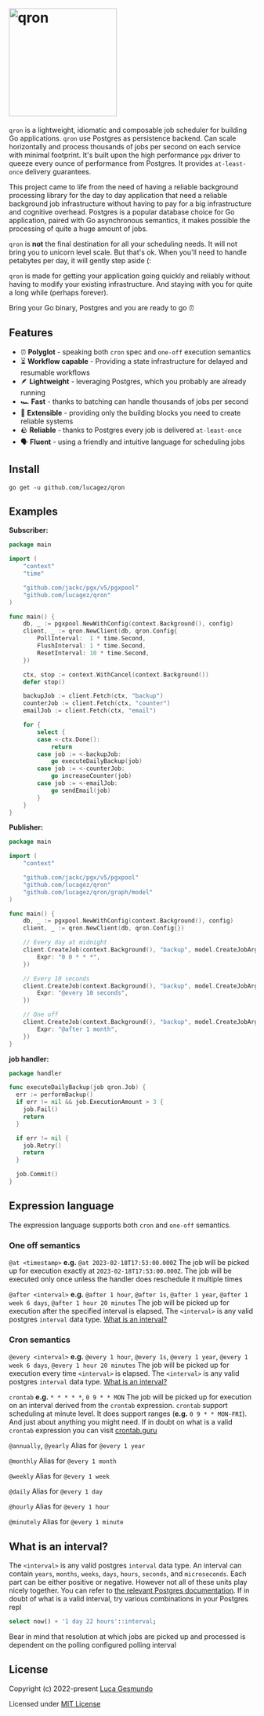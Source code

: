 # <img alt="qron" src="https://cdn.rawgit.com/lucagez/qron/master/assets/qron.png" width="220" />

<!-- TODO: add widgets -->

`qron` is a lightweight, idiomatic and composable job scheduler for building Go applications.
`qron` use Postgres as persistence backend. 
Can scale horizontally and process thousands of jobs per second on each service with minimal footprint.
It's built upon the high performance `pgx` driver to queeze every ounce of performance from Postgres.
It provides `at-least-once` delivery guarantees.

This project came to life from the need of having a reliable background processing library for
the day to day application that need a reliable background job infrastructure without having to pay for a big infrastructure and cognitive overhead.
Postgres is a popular database choice for Go application, paired with Go asynchronous semantics,
it makes possible the processing of quite a huge amount of jobs.

`qron` is **not** the final destination for all your scheduling needs. It will not bring you to unicorn level scale. But that's ok.
When you'll need to handle petabytes per day, it will gently step aside (:

`qron` is made for getting your application going quickly and reliably without having to modify your existing infrastructure. And staying with you for quite a long while (perhaps forever).

Bring your Go binary, Postgres and you are ready to go ⏰

## Features

* ⏰ **Polyglot** - speaking both `cron` spec and `one-off` execution semantics
* ⏳ **Workflow capable** - Providing a state infrastructure for delayed and resumable workflows
* 🪶 **Lightweight** - leveraging Postgres, which you probably are already running
* 🏎 **Fast** - thanks to batching can handle thousands of jobs per second
* 🧱 **Extensible** - providing only the building blocks you need to create reliable systems
* 🪨 **Reliable** - thanks to Postgres every job is delivered `at-least-once`
* 🗣 **Fluent** - using a friendly and intuitive language for scheduling jobs

## Install

`go get -u github.com/lucagez/qron`

## Examples

**Subscriber:**

```go
package main

import (
	"context"
	"time"

	"github.com/jackc/pgx/v5/pgxpool"
	"github.com/lucagez/qron"
)

func main() {
	db, _ := pgxpool.NewWithConfig(context.Background(), config)
	client, _ := qron.NewClient(db, qron.Config{
		PollInterval:  1 * time.Second,
		FlushInterval: 1 * time.Second,
		ResetInterval: 10 * time.Second,
	})

	ctx, stop := context.WithCancel(context.Background())
	defer stop()

	backupJob := client.Fetch(ctx, "backup")
	counterJob := client.Fetch(ctx, "counter")
	emailJob := client.Fetch(ctx, "email")

	for {
		select {
		case <-ctx.Done():
			return
		case job := <-backupJob:
			go executeDailyBackup(job)
		case job := <-counterJob:
			go increaseCounter(job)
		case job := <-emailJob:
			go sendEmail(job)
		}
	}
}

```

**Publisher:**
```go
package main

import (
	"context"

	"github.com/jackc/pgx/v5/pgxpool"
	"github.com/lucagez/qron"
	"github.com/lucagez/qron/graph/model"
)

func main() {
	db, _ := pgxpool.NewWithConfig(context.Background(), config)
	client, _ := qron.NewClient(db, qron.Config{})

	// Every day at midnight
	client.CreateJob(context.Background(), "backup", model.CreateJobArgs{
		Expr: "0 0 * * *",
	})

	// Every 10 seconds
	client.CreateJob(context.Background(), "backup", model.CreateJobArgs{
		Expr: "@every 10 seconds",
	})

	// One off
	client.CreateJob(context.Background(), "backup", model.CreateJobArgs{
		Expr: "@after 1 month",
	})
}
```

**job handler:**
```go
package handler

func executeDailyBackup(job qron.Job) {
  err := performBackup()
  if err != nil && job.ExecutionAmount > 3 {
    job.Fail()
    return
  }

  if err != nil {
    job.Retry()
    return
  }

  job.Commit()
}
```

## Expression language

The expression language supports both `cron` and `one-off` semantics.

### One off semantics

`@at <timestamp>`
**e.g.** `@at 2023-02-18T17:53:00.000Z`
The job will be picked up for execution exactly at `2023-02-18T17:53:00.000Z`.
The job will be executed only once unless the handler does reschedule it multiple times

`@after <interval>`
**e.g.** `@after 1 hour`, `@after 1s`, `@after 1 year`, `@after 1 week 6 days`, `@after 1 hour 20 minutes`
The job will be picked up for execution after the specified interval is elapsed.
The `<interval>` is any valid postgres `interval` data type. [What is an interval?](#what-is-an-interval)

### Cron semantics

`@every <interval>`
**e.g.** `@every 1 hour`, `@every 1s`, `@every 1 year`, `@every 1 week 6 days`, `@every 1 hour 20 minutes`
The job will be picked up for execution every time `<interval>` is elapsed.
The `<interval>` is any valid postgres `interval` data type. [What is an interval?](#what-is-an-interval)

`crontab`
**e.g.** `* * * * *`, `0 9 * * MON`
The job will be picked up for execution on an interval derived from the `crontab` expression.
`crontab` support scheduling at minute level. It does support ranges (**e.g.** `0 9 * * MON-FRI`).
And just about anything you might need. If in doubt on what is a valid `crontab` expression
you can visit [crontab.guru](https://crontab.guru/)

`@annually`, `@yearly`
Alias for `@every 1 year`

`@monthly`
Alias for `@every 1 month`

`@weekly`
Alias for `@every 1 week`

`@daily`
Alias for `@every 1 day`

`@hourly`
Alias for `@every 1 hour`

`@minutely`
Alias for `@every 1 minute`

## What is an interval?

The `<interval>` is any valid postgres `interval` data type. An interval can contain `years`, `months`, `weeks`, `days`, `hours`, `seconds`, and `microseconds`. Each part can be either positive or negative. However not all of these units play nicely together.
You can refer to [the relevant Postgres documentation](https://www.postgresql.org/docs/current/datatype-datetime.html#DATATYPE-INTERVAL-INPUT).
If in doubt of what is a valid interval, try various combinations in your Postgres repl
```sql
select now() + '1 day 22 hours'::interval;
```
Bear in mind that resolution at which jobs are picked up and processed is dependent on the polling configured polling interval

## License

Copyright (c) 2022-present [Luca Gesmundo](https://github.com/lucagez)

Licensed under [MIT License](./LICENSE)

<!-- TODO: Add links -->
<!-- [GoDoc]: https://pkg.go.dev/github.com/go-chi/chi?tab=versions
[GoDoc Widget]: https://godoc.org/github.com/go-chi/chi?status.svg
[Travis]: https://travis-ci.org/go-chi/chi
[Travis Widget]: https://travis-ci.org/go-chi/chi.svg?branch=master -->